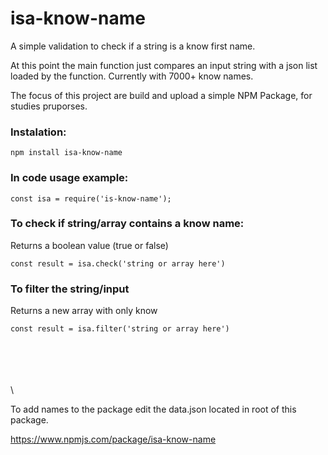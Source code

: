 # isa-know-name

A simple validation to check if a string is a know first name.

At this point the main function just compares an input string with a json list loaded by the function. Currently with 7000+ know names.

The focus of this project are build and upload a simple NPM Package, for studies pruporses.

### Instalation: 
    npm install isa-know-name 
    
### In code usage example:
    const isa = require('is-know-name');

### To check if string/array contains a know name:
Returns a boolean value (true or false)

    const result = isa.check('string or array here')

### To filter the string/input 
Returns a new array with only know 

    const result = isa.filter('string or array here')


\
\
\
\
\

 To add names to the package edit the data.json located in root of this package.

https://www.npmjs.com/package/isa-know-name
